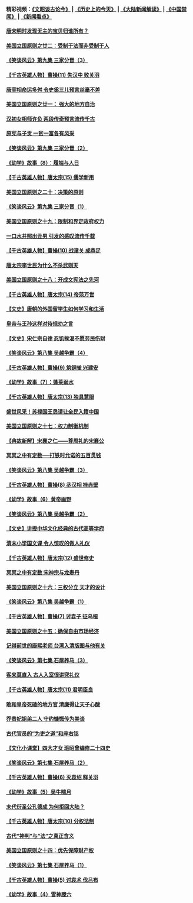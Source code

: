 #### 精彩视频：[《文昭谈古论今》](http://45.76.195.252/wenzhao) | [《历史上的今天》](http://45.76.195.252/today-in-history) | [《大陆新闻解读》](http://45.76.195.252/ntdtv-comedy) | [《中国禁闻》](http://45.76.195.252/ntdtv-news) | [《新闻看点》](http://45.76.195.252/news-insight) 

 #### [唐宋明时发现无主的宝贝归谁所有？](../pages/nsc975/n11036075.md?t=02151237) 

#### [美国立国原则之廿二：受制于法而非受制于人](../pages/nsc975/n11038266.md?t=02151237) 

#### [《笑谈风云》第九集 三家分晋（3）](../pages/nsc975/n11028646.md?t=02151237) 

#### [【千古英雄人物】曹操(11) 失汉中 败关羽](../pages/nsc975/n7783328.md?t=02151237) 

#### [唐宰相命运多舛 令史奚三儿预言丝毫不差](../pages/nsc975/n334750.md?t=02151237) 

#### [美国立国原则之廿一： 强大的地方自治](../pages/nsc975/n11036069.md?t=02151237) 

#### [汉初女相师许负 两段传奇预言流传千古](../pages/nsc975/n11035453.md?t=02151237) 

#### [原宪与子贡 一贫一富各有风采](../pages/nsc975/n11013094.md?t=02151237) 

#### [《笑谈风云》第九集 三家分晋（2）](../pages/nsc975/n11028610.md?t=02151237) 

#### [《幼学》故事（8）：履端与人日](../pages/nsc975/n10990550.md?t=02151237) 

#### [【千古英雄人物】唐太宗(15) 儒学新用](../pages/nsc975/n8046225.md?t=02151237) 

#### [美国立国原则之二十：决策的原则](../pages/nsc975/n11034691.md?t=02151237) 

#### [《笑谈风云》第九集 三家分晋（1）](../pages/nsc975/n11028591.md?t=02151237) 

#### [美国立国原则之十九：限制和界定政府权力](../pages/nsc975/n11023895.md?t=02151237) 

#### [一口水井照出丑男 引发的感叹流传千载](../pages/nsc975/n11004598.md?t=02151237) 

#### [【千古英雄人物】曹操(10) 战潼关 成鼎足](../pages/nsc975/n7779963.md?t=02151237) 

#### [唐太宗李世民为什么不杀武则天](../pages/nsc975/n11034040.md?t=02151237) 

#### [美国立国原则之十八：开成文宪法之先河](../pages/nsc975/n11008526.md?t=02151237) 

#### [【千古英雄人物】唐太宗(14) 帝范万世](../pages/nsc975/n8034234.md?t=02151237) 

#### [【文史】唐朝的外国留学生如何学习和生活](../pages/nsc975/n11010825.md?t=02151237) 

#### [皇帝与王孙这样对待规劝之言](../pages/nsc975/n10994666.md?t=02151237) 

#### [【文史】宋仁宗自律 忍饥挨渴不愿劳民伤财](../pages/nsc975/n10997349.md?t=02151237) 

#### [《笑谈风云》第八集 吴越争霸（4）](../pages/nsc975/n11010924.md?t=02151237) 

#### [【千古英雄人物】曹操(9) 筑铜雀 兴建安](../pages/nsc975/n7662497.md?t=02151237) 

#### [《幼学》故事（7）：蓬莱弱水](../pages/nsc975/n10990547.md?t=02151237) 

#### [【千古英雄人物】唐太宗(13) 独具慧眼](../pages/nsc975/n8034179.md?t=02151237) 

#### [盛世风采！苏禄国王恳请让全民入籍中国](../pages/nsc975/n10992284.md?t=02151237) 

#### [美国立国原则之十七：权力制衡机制](../pages/nsc975/n11002624.md?t=02151237) 

#### [【典故新解】宋襄之仁——尊周礼的宋襄公](../pages/nsc975/n11018653.md?t=02151237) 

#### [冥冥之中有定数──打铁时允诺的五百贯钱](../pages/nsc975/n334213.md?t=02151237) 

#### [《笑谈风云》第八集 吴越争霸（3）](../pages/nsc975/n11010889.md?t=02151237) 

#### [【千古英雄人物】曹操(8) 丞汉相 挫赤壁](../pages/nsc975/n7662490.md?t=02151237) 

#### [《幼学》故事（6）黄帝画野](../pages/nsc975/n10990546.md?t=02151237) 

#### [《笑谈风云》第八集 吴越争霸（2）](../pages/nsc975/n10996834.md?t=02151237) 

#### [【文史】讲授中华文化经典的古代高等学府](../pages/nsc975/n11003895.md?t=02151237) 

#### [清末小学国文课 令人惊叹的做人礼仪](../pages/nsc975/n10980226.md?t=02151237) 

#### [【千古英雄人物】唐太宗(12) 盛世修史](../pages/nsc975/n8034115.md?t=02151237) 

#### [冥冥之中有定数 宋神宗与龙寿丹](../pages/nsc975/n11008770.md?t=02151237) 

#### [美国立国原则之十六：三权分立 天才的设计](../pages/nsc975/n10991293.md?t=02151237) 

#### [《笑谈风云》第八集 吴越争霸（1）](../pages/nsc975/n10987751.md?t=02151237) 

#### [【千古英雄人物】曹操(7) 讨袁子 征乌桓](../pages/nsc975/n7662459.md?t=02151237) 

#### [美国立国原则之十五：确保自由市场经济](../pages/nsc975/n10957715.md?t=02151237) 

#### [记得前世的康熙老师 台湾入清版图与他有关](../pages/nsc975/n11004761.md?t=02151237) 

#### [《笑谈风云》第七集 石屋养马（3）](../pages/nsc975/n10964155.md?t=02151237) 

#### [客来莫直入 古人入室很讲究礼仪](../pages/nsc975/n11002636.md?t=02151237) 

#### [【千古英雄人物】唐太宗(11) 君明臣良](../pages/nsc975/n8030388.md?t=02151237) 

#### [敢和皇帝死磕的地方官 清廉得让天子心酸](../pages/nsc975/n10999336.md?t=02151237) 

#### [乔贵妃姐弟二人 守约慷慨传为美谈](../pages/nsc975/n10842491.md?t=02151237) 

#### [古代官员的“为吏之道”和座右铭](../pages/nsc975/n10989890.md?t=02151237) 

#### [【文化小课堂】四大才女 班昭曾编修二十四史](../pages/nsc975/n10996143.md?t=02151237) 

#### [《笑谈风云》第七集 石屋养马（2）](../pages/nsc975/n10964109.md?t=02151237) 

#### [【千古英雄人物】曹操(6) 灭袁绍 释关羽](../pages/nsc975/n7662436.md?t=02151237) 

#### [《幼学》故事（5）吴牛喘月](../pages/nsc975/n10806013.md?t=02151237) 

#### [末代衍圣公孔德成 为何拒回大陆？](../pages/nsc975/n10992548.md?t=02151237) 

#### [【千古英雄人物】唐太宗(10) 分权法制](../pages/nsc975/n8025970.md?t=02151237) 

#### [古代“神判”与“法”之真正含义](../pages/nsc975/n10982291.md?t=02151237) 

#### [美国立国原则之十四：优先保障财产权](../pages/nsc975/n10954086.md?t=02151237) 

#### [《笑谈风云》第七集 石屋养马（1）](../pages/nsc975/n10964072.md?t=02151237) 

#### [【千古英雄人物】曹操(5) 讨袁术 伐吕布](../pages/nsc975/n7637126.md?t=02151237) 

#### [《幼学》故事（4）雪神滕六](../pages/nsc975/n10806012.md?t=02151237) 

